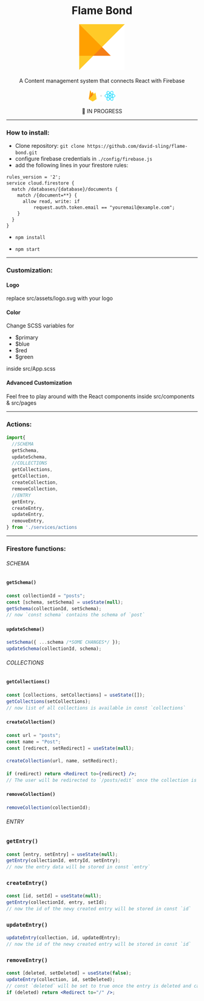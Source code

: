 <h1 align="center">Flame Bond</h1>
<p align="center">
  <img src="./src/assets/logo.svg" alt="angular-logo" width="120px" height="120px"/>
<br>
<br>
  A Content management system that connects React with Firebase
  <br><br>
  <img src="./src/assets/reactplusfirebase.svg" alt="angular-logo" width="70px"/>
</p>

<p align="center">
    🔵 IN PROGRESS
</p>

---

### How to install:

- Clone repository: `git clone https://github.com/david-sling/flame-bond.git`
- configure firebase credentials in `./config/firebase.js`
- add the following lines in your firestore rules:

```
rules_version = '2';
service cloud.firestore {
  match /databases/{database}/documents {
    match /{document=**} {
      allow read, write: if
          request.auth.token.email == "youremail@example.com";
    }
  }
}
```

- `npm install`

- `npm start`

---

### Customization:

#### Logo

replace src/assets/logo.svg with your logo

#### Color

Change SCSS variables for

- $primary
- $blue
- $red
- $green

inside src/App.scss

#### Advanced Customization

Feel free to play around with the React components inside src/components & src/pages

---

### Actions:

```js
import{
  //SCHEMA
  getSchema,
  updateSchema,
  //COLLECTIONS
  getCollections,
  getCollection,
  createCollection,
  removeCollection,
  //ENTRY
  getEntry,
  createEntry,
  updateEntry,
  removeEntry,
} from './services/actions
```

---

### Firestore functions:

###### SCHEMA

#### `getSchema()`

```js
const collectionId = "posts";
const [schema, setSchema] = useState(null);
getSchema(collectionId, setSchema);
// now `const schema` contains the schema of `post`
```

#### `updateSchema()`

```js
setSchema({ ...schema /*SOME CHANGES*/ });
updateSchema(collectionId, schema);
```

###### COLLECTIONS

#### `getCollections()`

```js
const [collections, setCollections] = useState([]);
getCollections(setCollections);
// now list of all collections is available in const `collections`
```

#### `createCollection()`

```jsx
const url = "posts";
const name = "Post";
const [redirect, setRedirect] = useState(null);

createCollection(url, name, setRedirect);

if (redirect) return <Redirect to={redirect} />;
// The user will be redirected to `/posts/edit` once the collection is created
```

#### `removeCollection()`

```js
removeCollection(collectionId);
```

###### ENTRY

### `getEntry()`

```js
const [entry, setEntry] = useState(null);
getEntry(collectionId, entryId, setEntry);
// now the entry data will be stored in const `entry`
```

### `createEntry()`

```js
const [id, setId] = useState(null);
getEntry(collectionId, entry, setId);
// now the id of the newy created entry will be stored in const `id`
```

### `updateEntry()`

```js
updateEntry(collection, id, updatedEntry);
// now the id of the newy created entry will be stored in const `id`
```

### `removeEntry()`

```jsx
const [deleted, setDeleted] = useState(false);
updateEntry(collection, id, setDeleted);
// const `deleted` will be set to true once the entry is deleted and can be used to redirect
if (deleted) return <Redirect to="/" />;
```
